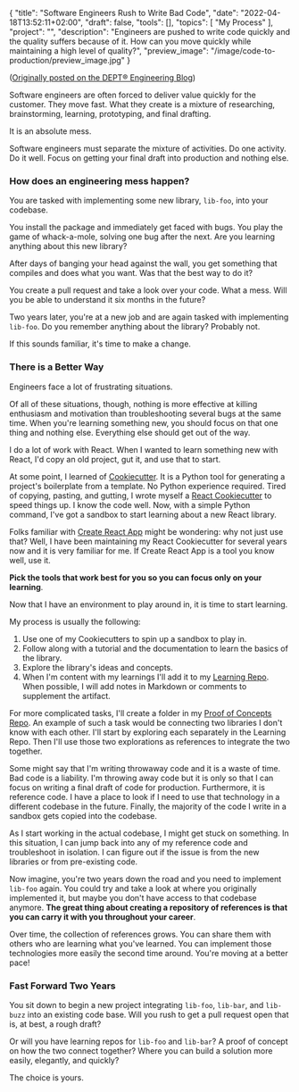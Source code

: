 {
 "title": "Software Engineers Rush to Write Bad Code",
 "date": "2022-04-18T13:52:11+02:00",
 "draft": false,
 "tools": [],
 "topics": [
 "My Process"
 ],
 "project": "",
 "description": "Engineers are pushed to write code quickly and the quality suffers because of it. How can you move quickly while maintaining a high level of quality?",
 "preview_image": "/image/code-to-production/preview_image.jpg"
}

<!-- What are your three yeses? (Readers should nod their head yes to the headline, subheading, and first sentence.)


-->

<!-- Where to Post
 - /r/learnprogramming
 - /r/??
 - My blog
 - DEPT's blog

 -->

 <!-- Keywords
 
 -->

 ([Originally posted on the DEPT® Engineering Blog](https://engineering.deptagency.com/software-engineers-rush-to-write-bad-code))

Software engineers are often forced to deliver value quickly for the customer. They move fast. What they create is a mixture of researching, brainstorming, learning, prototyping, and final drafting.

It is an absolute mess.

Software engineers must separate the mixture of activities. Do one activity. Do it well. Focus on getting your final draft into production and nothing else.

### How does an engineering mess happen?

You are tasked with implementing some new library, `lib-foo`, into your codebase.

You install the package and immediately get faced with bugs. You play the game of whack-a-mole, solving one bug after the next. Are you learning anything about this new library?

After days of banging your head against the wall, you get something that compiles and does what you want. Was that the best way to do it?

You create a pull request and take a look over your code. What a mess. Will you be able to understand it six months in the future?

Two years later, you're at a new job and are again tasked with implementing `lib-foo`. Do you remember anything about the library? Probably not.

If this sounds familiar, it's time to make a change.

### There is a Better Way

Engineers face a lot of frustrating situations.

Of all of these situations, though, nothing is more effective at killing enthusiasm and motivation than troubleshooting several bugs at the same time. When you're learning something new, you should focus on that one thing and nothing else. Everything else should get out of the way.

I do a lot of work with React. When I wanted to learn something new with React, I'd copy an old project, gut it, and use that to start.

At some point, I learned of [Cookiecutter](https://github.com/cookiecutter/cookiecutter). It is a Python tool for generating a project's boilerplate from a template. No Python experience required. Tired of copying, pasting, and gutting, I wrote myself a [React Cookiecutter](https://github.com/TravisBumgarner/cookiecutter-react) to speed things up. I know the code well. Now, with a simple Python command, I've got a sandbox to start learning about a new React library.

Folks familiar with [Create React App](https://create-react-app.dev/) might be wondering: why not just use that? Well, I have been maintaining my React Cookiecutter for several years now and it is very familiar for me. If Create React App is a tool you know well, use it.

**Pick the tools that work best for you so you can focus only on your learning**.

Now that I have an environment to play around in, it is time to start learning.

My process is usually the following:

1. Use one of my Cookiecutters to spin up a sandbox to play in.
2. Follow along with a tutorial and the documentation to learn the basics of the library.
3. Explore the library's ideas and concepts.
4. When I'm content with my learnings I'll add it to my [Learning Repo](https://github.com/TravisBumgarner/learning/tree/master/archives). When possible, I will add notes in Markdown or comments to supplement the artifact.

For more complicated tasks, I'll create a folder in my [Proof of Concepts Repo](https://github.com/TravisBumgarner/proof-of-concepts). An example of such a task would be connecting two libraries I don't know with each other. I'll start by exploring each separately in the Learning Repo. Then I'll use those two explorations as references to integrate the two together.

Some might say that I'm writing throwaway code and it is a waste of time. Bad code is a liability. I'm throwing away code but it is only so that I can focus on writing a final draft of code for production. Furthermore, it is reference code. I have a place to look if I need to use that technology in a different codebase in the future. Finally, the majority of the code I write in a sandbox gets copied into the codebase.

As I start working in the actual codebase, I might get stuck on something. In this situation, I can jump back into any of my reference code and troubleshoot in isolation. I can figure out if the issue is from the new libraries or from pre-existing code.

Now imagine, you're two years down the road and you need to implement `lib-foo` again. You could try and take a look at where you originally implemented it, but maybe you don't have access to that codebase anymore. **The great thing about creating a repository of references is that you can carry it with you throughout your career**.

Over time, the collection of references grows. You can share them with others who are learning what you've learned. You can implement those technologies more easily the second time around. You're moving at a better pace!

### Fast Forward Two Years

You sit down to begin a new project integrating `lib-foo`, `lib-bar`, and `lib-buzz` into an existing code base. Will you rush to get a pull request open that is, at best, a rough draft?

Or will you have learning repos for `lib-foo` and `lib-bar`? A proof of concept on how the two connect together? Where you can build a solution more easily, elegantly, and quickly?

The choice is yours.